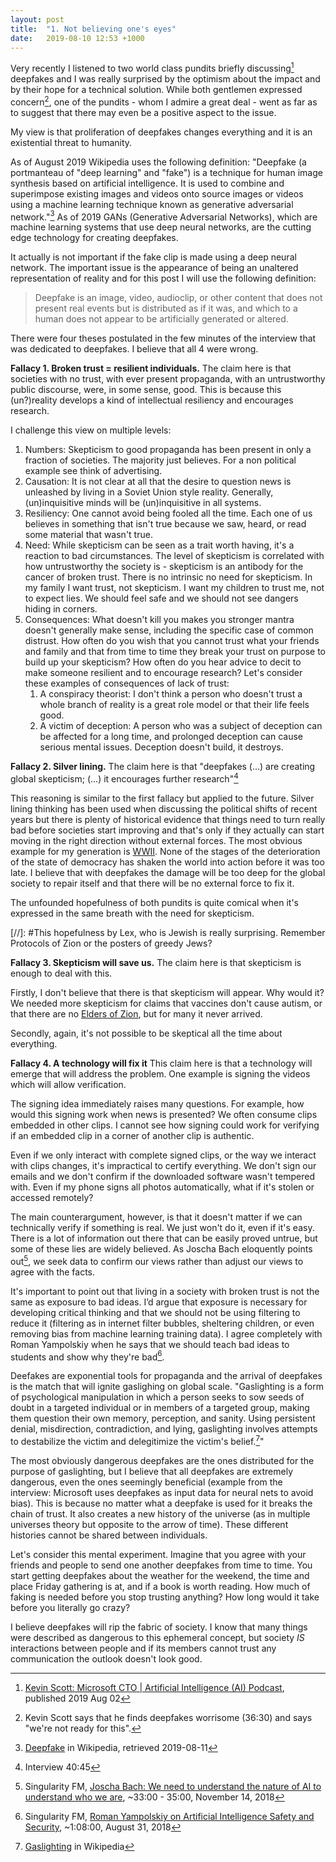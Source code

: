 ```yaml
---
layout: post
title:  "1. Not believing one's eyes"
date:   2019-08-10 12:53 +1000
---
```


Very recently I listened to two world class pundits briefly discussing[^podcast] deepfakes and I was really surprised by the optimism about the impact and by their hope for a technical solution. While both gentlemen expressed concern[^concern], one of the pundits - whom I admire a great deal - went as far as to suggest that there may even be a positive aspect to the issue. 

My view is that proliferation of deepfakes changes everything and it is an existential threat to humanity. 

[^podcast]:  [Kevin Scott: Microsoft CTO \| Artificial Intelligence (AI) Podcast](https://lexfridman.com/kevin-scott/), published 2019 Aug 02

[^concern]: Kevin Scott says that he finds deepfakes worrisome (36:30) and says "we're not ready for this". 

As of August 2019 Wikipedia uses the following definition: "Deepfake (a portmanteau of "deep learning" and "fake") is a technique for human image synthesis based on artificial intelligence. It is used to combine and superimpose existing images and videos onto source images or videos using a machine learning technique known as generative adversarial network."[^deepfake_wiki] As of 2019 GANs (Generative Adversarial Networks), which are machine learning systems that use deep neural networks, are the cutting edge technology for creating deepfakes.

[^deepfake_wiki]: [Deepfake](https://en.wikipedia.org/wiki/Deepfake) in Wikipedia, retrieved 2019-08-11

It actually is not important if the fake clip is made using a deep neural network. The important issue is the appearance of being an unaltered representation of reality and for this post I will use the following definition:

> Deepfake is an image, video, audioclip, or other content that does not present real events but is distributed as if it was, and which to a human does not appear to be artificially generated or altered.

There were four theses postulated in the few minutes of the interview that was dedicated to deepfakes. I believe that all 4 were wrong.

**Fallacy 1. Broken trust = resilient individuals.** The claim here is that societies with no trust, with ever present propaganda, with an untrustworthy public discourse, were, in some sense, good. This is because this (un?)reality develops a kind of intellectual resiliency and encourages research. 

I challenge this view on multiple levels:
1. Numbers: Skepticism to good propaganda has been present in only a fraction of societies. The majority just believes. For a non political example see think of advertising.
1. Causation: It is not clear at all that the desire to question news is unleashed by living in a Soviet Union style reality. Generally, (un)inquisitive minds will be (un)inquisitive in all systems. 
1. Resiliency: One cannot avoid being fooled all the time. Each one of us believes in something that isn't true because we saw, heard, or read some material that wasn't true. 
1. Need: While skepticism can be seen as a trait worth having, it's a reaction to bad circumstances. The level of skepticism is correlated with how untrustworthy the society is - skepticism is an antibody for the cancer of broken trust. There is no intrinsic no need for skepticism. In my family I want trust, not skepticism. I want my children to trust me, not to expect lies. We should feel safe and we should not see dangers hiding in corners. 
1. Consequences: What doesn't kill you makes you stronger mantra doesn't generally make sense, including the specific case of common distrust. How often do you wish that you cannot trust what your friends and family and that from time to time they break your trust on purpose to build up your skepticism? How often do you hear advice to decit to make someone resilient and to encourage research?
   Let's consider these examples of consequences of lack of trust:
     1. A conspiracy theorist: I don't think a person who doesn't trust a whole branch of reality is a great role model or that their life feels good. 
     1. A victim of deception: A person who was a subject of deception can be affected for a long time, and prolonged deception can cause serious mental issues. Deception doesn't build, it destroys. 
         
**Fallacy 2. Silver lining.** The claim here is that "deepfakes (...) are creating global skepticism; (...) it encourages further research"[^lf-its-a-good-thing]

[^lf-its-a-good-thing]: Interview 40:45

This reasoning is similar to the first fallacy but applied to the future. Silver lining thinking has been used when discussing the political shifts of recent years but there is plenty of historical evidence that things need to turn really bad before societies start improving and that's only if they actually can start moving in the right direction without external forces. The most obvious example for my generation is [WWII](https://en.wikipedia.org/wiki/World_War_II). None of the stages of the deterioration of the state of democracy has shaken the world into action before it was too late. I believe that with deepfakes the damage will be too deep for the global society to repair itself and that there will be no external force to fix it. 

The unfounded hopefulness of both pundits is quite comical when it's expressed in the same breath with the need for skepticism. 

[//]: #This hopefulness by Lex, who is Jewish is really surprising. Remember Protocols of Zion or the posters of greedy Jews?

**Fallacy 3. Skepticism will save us.** The claim here is that skepticism is enough to deal with this. 

Firstly, I don't believe that there is that skepticism will appear. Why would it? We needed more skepticism for claims that vaccines don't cause autism, or that there are no [Elders of Zion](https://en.wikipedia.org/wiki/The_Protocols_of_the_Elders_of_Zion), but for many it never arrived.

Secondly, again, it's not possible to be skeptical all the time about everything.

**Fallacy 4. A technology will fix it** This claim here is that a technology will emerge that will address the problem. One example is signing the videos which will allow verification.

The signing idea immediately raises many questions. For example, how would this signing work when news is presented? We often consume clips embedded in other clips. I cannot see how signing could work for verifying if an embedded clip in a corner of another clip is authentic. 

Even if we only interact with complete signed clips, or the way we interact with clips changes, it's impractical to certify everything. We don't sign our emails and we don't confirm if the downloaded software wasn't tempered with. Even if my phone signs all photos automatically, what if it's stolen or accessed remotely? 

The main counterargument, however, is that it doesn't matter if we can technically verify if something is real. We just won't do it, even if it's easy. There is a lot of information out there that can be easily proved untrue, but some of these lies are widely believed. As Joscha Bach eloquently points out[^Joscha], we seek data to confirm our views rather than adjust our views to agree with the facts. 

[^Joscha]: Singularity FM, [Joscha Bach: We need to understand the nature of AI to understand who we are](https://www.singularityweblog.com/joscha-bach/), ~33:00 - 35:00, November 14, 2018	

It's important to point out that living in a society with broken trust is not the same as exposure to bad ideas. I’d argue that exposure is necessary for developing critical thinking and that we should not be using filtering to reduce it (filtering as in internet filter bubbles, sheltering children, or even removing bias from machine learning training data). I agree completely with Roman Yampolskiy when he says that we should teach bad ideas to students and show why they're bad[^yampolskiy18]. 

[^yampolskiy18]: Singularity FM, [Roman Yampolskiy on Artificial Intelligence Safety and Security](https://www.singularityweblog.com/tag/roman-yampolskiy/), ~1:08:00, August 31, 2018 

Deefakes are exponential tools for propaganda and the arrival of deepfakes is the match that will ignite gaslighing on global scale. "Gaslighting is a form of psychological manipulation in which a person seeks to sow seeds of doubt in a targeted individual or in members of a targeted group, making them question their own memory, perception, and sanity. Using persistent denial, misdirection, contradiction, and lying, gaslighting involves attempts to destabilize the victim and delegitimize the victim's belief.[^gaslighting]"

[^gaslighting]: [Gaslighting](https://en.wikipedia.org/wiki/Gaslighting) in Wikipedia

The most obviously dangerous deepfakes are the ones distributed for the purpose of gaslighting, but I believe that all deepfakes are extremely dangerous, even the ones seemingly beneficial (example from the interview: Microsoft uses deepfakes as input data for neural nets to avoid bias). This is because no matter what a deepfake is used for it breaks the chain of trust. It also creates a new history of the universe (as in multiple universes theory but opposite to the arrow of time). These different histories cannot be shared between individuals. 

Let's consider this mental experiment. Imagine that you agree with your friends and people to send one another deepfakes from time to time. You start getting deepfakes about the weather for the weekend, the time and place Friday gathering is at, and if a book is worth reading. How much of faking is needed before you stop trusting anything? How long would it take before you literally go crazy? 

I believe deepfakes will rip the fabric of society. I know that many things were described as dangerous to this ephemeral concept, but society *IS* interactions between people and if its members cannot trust any communication the outlook doesn't look good.

